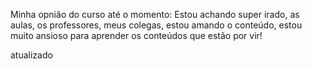 Minha opnião do curso até o momento: Estou achando super irado, as aulas, os professores, meus colegas, estou amando o conteúdo, estou muito ansioso para aprender os conteúdos que estão por vir!

atualizado </head>